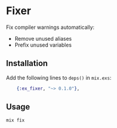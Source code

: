# Fixer

Fix compiler warnings automatically:

* Remove unused aliases
* Prefix unused variables

## Installation

Add the following lines to `deps()` in `mix.exs`:

```elixir
    {:ex_fixer, "~> 0.1.0"},
```

## Usage

```
mix fix
```

